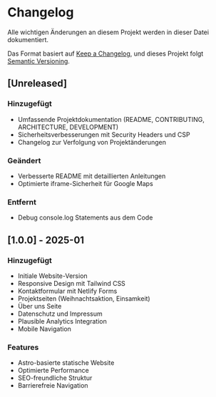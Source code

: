 # Changelog

Alle wichtigen Änderungen an diesem Projekt werden in dieser Datei dokumentiert.

Das Format basiert auf [Keep a Changelog](https://keepachangelog.com/de/1.0.0/),
und dieses Projekt folgt [Semantic Versioning](https://semver.org/spec/v2.0.0.html).

## [Unreleased]

### Hinzugefügt
- Umfassende Projektdokumentation (README, CONTRIBUTING, ARCHITECTURE, DEVELOPMENT)
- Sicherheitsverbesserungen mit Security Headers und CSP
- Changelog zur Verfolgung von Projektänderungen

### Geändert
- Verbesserte README mit detaillierten Anleitungen
- Optimierte iframe-Sicherheit für Google Maps

### Entfernt
- Debug console.log Statements aus dem Code

## [1.0.0] - 2025-01

### Hinzugefügt
- Initiale Website-Version
- Responsive Design mit Tailwind CSS
- Kontaktformular mit Netlify Forms
- Projektseiten (Weihnachtsaktion, Einsamkeit)
- Über uns Seite
- Datenschutz und Impressum
- Plausible Analytics Integration
- Mobile Navigation

### Features
- Astro-basierte statische Website
- Optimierte Performance
- SEO-freundliche Struktur
- Barrierefreie Navigation